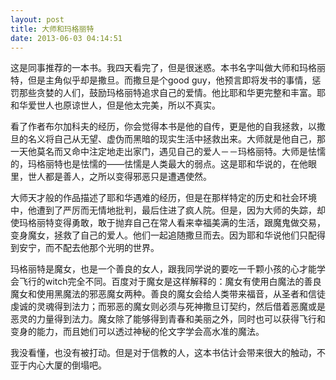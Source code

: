 ```yaml
---
layout: post
title: 大师和玛格丽特
date: 2013-06-03 04:14:51
---
```




这是同事推荐的一本书。我四天看完了，但是很迷惑。本书名字叫做大师和玛格丽特，但是主角似乎却是撒旦。而撒旦是个good
guy，他预言即将发书的事情，惩罚那些贪婪的人们，鼓励玛格丽特追求自己的爱情。他比耶和华更完整和丰富。耶和华爱世人也原谅世人，但是他太完美，所以不真实。



看了作者布尔加科夫的经历，你会觉得本书是他的自传，更是他的自我拯救，以撒旦的名义将自己从无望、虚伪而黑暗的现实生活中拯救出来。大师就是他自己，那一天他莫名而又命中注定地走出家门，遇见自己的爱人－－玛格丽特。大师是怯懦的，玛格丽特也是怯懦的——怯懦是人类最大的弱点。这是耶和华说的，在他眼里，世人都是善人，之所以变得邪恶只是遭遇使然。



大师天才般的作品描述了耶和华遇难的经历，但是在那样特定的历史和社会环境中，他遭到了严厉而无情地批判，最后住进了疯人院。但是，因为大师的失踪，却使玛格丽特变得勇敢，敢于抛弃自己在常人看来幸福美满的生活，跟魔鬼做交易，变身魔女，拯救了自己的爱人。他们一起追随撒旦而去。因为耶和华说他们只配得到安宁，而不配去他那个光明的世界。



玛格丽特是魔女，也是一个善良的女人，跟我同学说的要吃一千颗小孩的心才能学会飞行的witch完全不同。百度对于魔女是这样解释的：魔女有使用白魔法的善良魔女和使用黑魔法的邪恶魔女两种。善良的魔女会给人类带来福音，从圣者和信徒虔诚的灵魂得到法力；而邪恶的魔女则必须与死神撒旦订契约，然后借着恶魔或是恶灵的力量得到法力。魔女除了能够得到青春和美丽之外，同时也可以获得飞行和变身的能力，而且她们可以透过神秘的伦文字学会高水准的魔法。




我没看懂，也没有被打动。但是对于信教的人，这本书估计会带来很大的触动，不亚于内心大厦的倒塌吧。


